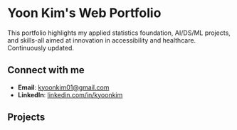 # Yoon Kim's Web Portfolio

This portfolio highlights my applied statistics foundation, AI/DS/ML projects, and skills-all aimed at innovation in accessibility and healthcare. Continuously updated.

## Connect with me
* **Email**: [kyoonkim01@gmail.com](mailto:kyoonkim01@gmail.com)
* **LinkedIn**: [linkedin.com/in/kyoonkim](https://linkedin.com/in/kyoonkim)

## Projects

